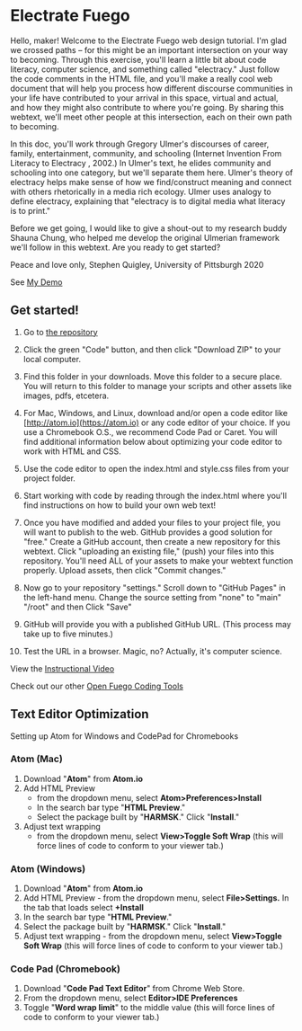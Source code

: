# Electrate Fuego

Hello, maker! Welcome to the Electrate Fuego web design tutorial. I'm glad we crossed paths – for this might be an important intersection on your way to becoming. Through this exercise, you'll learn a little bit about code literacy, computer science, and something called "electracy." Just follow the code comments in the HTML file, and you'll make a really cool web document that will help you process how different discourse communities in your life have contributed to your arrival in this space, virtual and actual, and how they might also contribute to where you're going. By sharing this webtext, we'll meet other people at this intersection, each on their own path to becoming.

In this doc, you'll work through Gregory Ulmer's discourses of career, family, entertainment, community, and schooling (Internet Invention From Literacy to Electracy , 2002.) In Ulmer's text, he elides community and schooling into one category, but we'll separate them here. Ulmer's theory of electracy helps make sense of how we find/construct meaning and connect with others rhetorically in a media rich ecology. Ulmer uses analogy to define electracy, explaining that "electracy is to digital media what literacy is to print." 

Before we get going, I would like to give a shout-out to my research buddy Shauna Chung, who helped me develop the original Ulmerian framework we'll follow in this webtext. Are you ready to get started?

Peace and love only, Stephen Quigley, University of Pittsburgh 2020 

See [My Demo](https://sjquigley.github.io/Steve-Electrate-Fuego/) 
    
    
## Get started!

1. Go to [the repository](https://github.com/Open-Fuego/Electrate-Fuego)

2. Click the green "Code" button, and then click "Download ZIP" to your local computer. 

3. Find this folder in your downloads. Move this folder to a secure place. You will return to this folder to manage your scripts and other assets like images, pdfs, etcetera. 

4. For Mac, Windows, and Linux, download and/or open a code editor like [http://atom.io](https://atom.io) or any code editor of your choice. If you use a Chromebook O.S., we recommend Code Pad or Caret. You will find additional information below about optimizing your code editor to work with HTML and CSS. 

5. Use the code editor to open the index.html and style.css files from your project folder.  

6. Start working with code by reading through the index.html where you'll find instructions on how to build your own web text! 

7. Once you have modified and added your files to your project file, you will want to publish to the web. GitHub provides a good solution for "free." Create a GitHub account, then create a new repository for this webtext. Click "uploading an existing file," (push) your files into this repository. You'll need ALL of your assets to make your webtext function properly. Upload assets, then click "Commit changes." 

8. Now go to your repository "settings." Scroll down to "GitHub Pages" in the left-hand menu. Change the source setting from "none" to "main" "/root" and then Click "Save"

9. GitHub will provide you with a published GitHub URL. (This process may take up to five minutes.)

10. Test the URL in a browser. Magic, no? Actually, it's computer science.  

View the [Instructional Video](https://www.youtube.com/watch?v=drINeC4G40A) 

Check out our other [Open Fuego Coding Tools](https://open-fuego.github.io/Open-Fuego-Coding-Tools/)


## Text Editor Optimization 

Setting up Atom for Windows and CodePad for Chromebooks 

### Atom (Mac)


1. Download "**Atom**" from **Atom.io**
1. Add HTML Preview 
	- from the dropdown menu, select **Atom>Preferences>Install**
	- In the search bar type "**HTML Preview**." 
	- Select the package built by "**HARMSK**." Click "**Install**."
1. Adjust text wrapping 
	 -	from the dropdown menu, select **View>Toggle Soft Wrap** (this will force lines of code to conform to your viewer tab.)

### Atom (Windows)

1. Download "**Atom**" from **Atom.io**
1. Add HTML Preview - from the dropdown menu, select **File>Settings.** In the tab that loads select **+Install** 
1. In the search bar type "**HTML Preview**." 
1. Select the package built by "**HARMSK**." Click "**Install**."
1. Adjust text wrapping - from the dropdown menu, select **View>Toggle Soft Wrap** (this will force lines of code to conform to your viewer tab.)

### Code Pad (Chromebook)

1. Download "**Code Pad Text Editor**" from Chrome Web Store. 
1. From the dropdown menu, select **Editor>IDE Preferences**
1. Toggle "**Word wrap limit**" to the middle value (this will force lines of code to conform to your viewer tab.)<p>&nbsp;</p>








